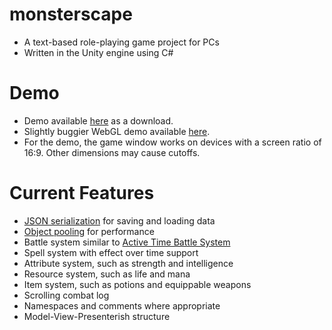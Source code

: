 # monsterscape #
* A text-based role-playing game project for PCs 
* Written in the Unity engine using C#

# Demo #
* Demo available [here](https://drive.google.com/open?id=0B5E_IBqde8fLdGpmdUYyYmNzNHc) as a download.
* Slightly buggier WebGL demo available [here](https://mothgarden.itch.io/monsterscape).
* For the demo, the game window works on devices with a screen ratio of 16:9. Other dimensions may cause cutoffs.

# Current Features #
* [JSON serialization](https://docs.unity3d.com/Manual/JSONSerialization.html) for saving and loading data
* [Object pooling](https://unity3d.com/learn/tutorials/topics/scripting/object-pooling) for performance
* Battle system similar to [Active Time Battle System](https://en.wikipedia.org/wiki/Turns,_rounds_and_time-keeping_systems_in_games#Active_Time_Battle)
* Spell system with effect over time support
* Attribute system, such as strength and intelligence
* Resource system, such as life and mana
* Item system, such as potions and equippable weapons
* Scrolling combat log
* Namespaces and comments where appropriate
* Model-View-Presenterish structure